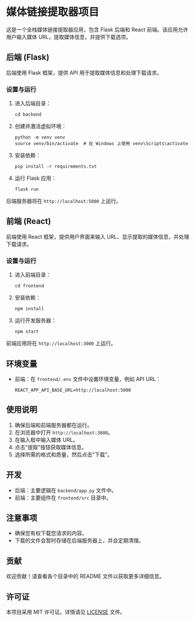 # 媒体链接提取器项目

这是一个全栈媒体链接提取器应用，包含 Flask 后端和 React 前端。该应用允许用户输入媒体 URL，提取媒体信息，并提供下载选项。

## 后端 (Flask)

后端使用 Flask 框架，提供 API 用于提取媒体信息和处理下载请求。

### 设置与运行

1. 进入后端目录：
   ```
   cd backend
   ```

2. 创建并激活虚拟环境：
   ```
   python -m venv venv
   source venv/bin/activate  # 在 Windows 上使用 venv\Scripts\activate
   ```

3. 安装依赖：
   ```
   pip install -r requirements.txt
   ```

4. 运行 Flask 应用：
   ```
   flask run
   ```

后端服务器将在 `http://localhost:5000` 上运行。

## 前端 (React)

前端使用 React 框架，提供用户界面来输入 URL、显示提取的媒体信息，并处理下载请求。

### 设置与运行

1. 进入前端目录：
   ```
   cd frontend
   ```

2. 安装依赖：
   ```
   npm install
   ```

3. 运行开发服务器：
   ```
   npm start
   ```

前端应用将在 `http://localhost:3000` 上运行。

## 环境变量

- 前端：在 `frontend/.env` 文件中设置环境变量，例如 API URL：
  ```
  REACT_APP_API_BASE_URL=http://localhost:5000
  ```

## 使用说明

1. 确保后端和前端服务器都在运行。
2. 在浏览器中打开 `http://localhost:3000`。
3. 在输入框中输入媒体 URL。
4. 点击"提取"按钮获取媒体信息。
5. 选择所需的格式和质量，然后点击"下载"。

## 开发

- 后端：主要逻辑在 `backend/app.py` 文件中。
- 前端：主要组件在 `frontend/src` 目录中。

## 注意事项

- 确保您有权下载您请求的内容。
- 下载的文件会暂时存储在后端服务器上，并会定期清理。

## 贡献

欢迎贡献！请查看各个目录中的 README 文件以获取更多详细信息。

## 许可证

本项目采用 MIT 许可证。详情请见 [LICENSE](LICENSE) 文件。